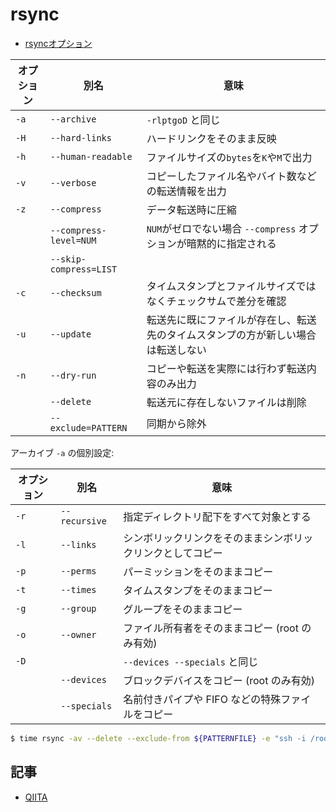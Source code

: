 # rsync

- [rsyncオプション](http://qiita.com/bezeklik/items/22e791df7187958d76c1)


| オプション | 別名          | 意味 |
|------|--------------------|------------------|
| `-a` | `--archive`        | `-rlptgoD` と同じ |
| `-H` | `--hard-links`     | ハードリンクをそのまま反映 |
| `-h` | `--human-readable` | ファイルサイズの`bytes`を`K`や`M`で出力 |
| `-v` | `--verbose`        | コピーしたファイル名やバイト数などの転送情報を出力 |
| `-z` | `--compress`       | データ転送時に圧縮 |
|      | `--compress-level=NUM` | `NUM`がゼロでない場合 `--compress` オプションが暗黙的に指定される |
|      | `--skip-compress=LIST` |  |
| `-c` | `--checksum`       | タイムスタンプとファイルサイズではなくチェックサムで差分を確認 |
| `-u` | `--update`         | 転送先に既にファイルが存在し、転送先のタイムスタンプの方が新しい場合は転送しない |
| `-n` | `--dry-run`        | コピーや転送を実際には行わず転送内容のみ出力 |
|      | `--delete`         | 転送元に存在しないファイルは削除 |
|      | `--exclude=PATTERN` | 同期から除外 |

アーカイブ `-a` の個別設定:

| オプション | 別名          | 意味 |
|------|--------------------|------------------|
| `-r` | `--recursive`      | 指定ディレクトリ配下をすべて対象とする |
| `-l` | `--links`          | シンボリックリンクをそのままシンボリックリンクとしてコピー |
| `-p` | `--perms`          | パーミッションをそのままコピー |
| `-t` | `--times`          | タイムスタンプをそのままコピー |
| `-g` | `--group`          | グループをそのままコピー |
| `-o` | `--owner`          | ファイル所有者をそのままコピー (root のみ有効) |
| `-D` |                    | `--devices --specials` と同じ |
|      | `--devices`        | ブロックデバイスをコピー (root のみ有効) |
|      | `--specials`       | 名前付きパイプや FIFO などの特殊ファイルをコピー |

~~~bash 
$ time rsync -av --delete --exclude-from ${PATTERNFILE} -e "ssh -i /root/.ssh/id_rsync" ${SOURCEDIR} ${DESTDIR} 2>&1 | tee -a ${LOGFILE}
~~~

## 記事

- [QIITA](https://qiita.com/search?q=rsync)